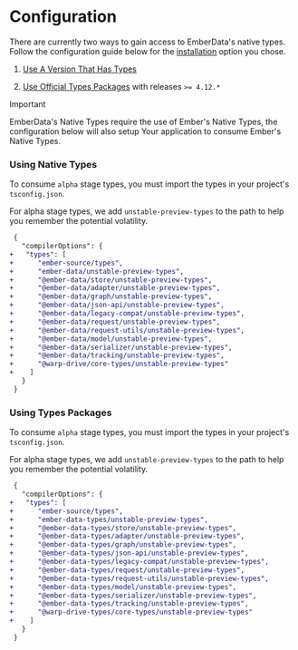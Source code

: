 # Configuration

There are currently two ways to gain access to EmberData's native types.
Follow the configuration guide below for the [installation](./0-installation.md)
option you chose.

1) [Use A Version That Has Types](#using-native-types)

2) [Use Official Types Packages](#using-types-packages)
with releases `>= 4.12.*`

> [!IMPORTANT]
> EmberData's Native Types require the use of Ember's
> Native Types, the configuration below will also setup
> Your application to consume Ember's Native Types.

### Using Native Types

To consume `alpha` stage types, you must import the types in your project's `tsconfig.json`.

For alpha stage types, we add `unstable-preview-types` to the path to help you remember the
potential volatility.

```diff
 {
   "compilerOptions": {
+   "types": [
+      "ember-source/types",
+      "ember-data/unstable-preview-types",
+      "@ember-data/store/unstable-preview-types",
+      "@ember-data/adapter/unstable-preview-types",
+      "@ember-data/graph/unstable-preview-types",
+      "@ember-data/json-api/unstable-preview-types",
+      "@ember-data/legacy-compat/unstable-preview-types",
+      "@ember-data/request/unstable-preview-types",
+      "@ember-data/request-utils/unstable-preview-types",
+      "@ember-data/model/unstable-preview-types",
+      "@ember-data/serializer/unstable-preview-types",
+      "@ember-data/tracking/unstable-preview-types",
+      "@warp-drive/core-types/unstable-preview-types"
+    ]
   }
 }
```

### Using Types Packages

To consume `alpha` stage types, you must import the types in your project's `tsconfig.json`.

For alpha stage types, we add `unstable-preview-types` to the path to help you remember the
potential volatility.

```diff
 {
   "compilerOptions": {
+   "types": [
+      "ember-source/types",
+      "ember-data-types/unstable-preview-types",
+      "@ember-data-types/store/unstable-preview-types",
+      "@ember-data-types/adapter/unstable-preview-types",
+      "@ember-data-types/graph/unstable-preview-types",
+      "@ember-data-types/json-api/unstable-preview-types",
+      "@ember-data-types/legacy-compat/unstable-preview-types",
+      "@ember-data-types/request/unstable-preview-types",
+      "@ember-data-types/request-utils/unstable-preview-types",
+      "@ember-data-types/model/unstable-preview-types",
+      "@ember-data-types/serializer/unstable-preview-types",
+      "@ember-data-types/tracking/unstable-preview-types",
+      "@warp-drive-types/core-types/unstable-preview-types"
+    ]
   }
 }
```
